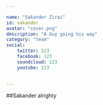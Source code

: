 ```yaml
---

name: "Sakander Zirai"
id: sakander
avatar: "cover.png"
description: "A Guy going his way"
category: "team"
social:
    twitter: 123
    facebook: 123
    soundcloud: 123
    youtube: 123
  

---
```


##Sakander alrighty
